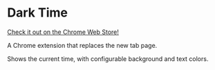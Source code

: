 # Dark Time

[Check it out on the Chrome Web Store!](https://chrome.google.com/webstore/detail/dark-time/ofmngaeacndglijmheklbcnbjfdcohke)

A Chrome extension that replaces the new tab page.

Shows the current time, with configurable background and text colors.
